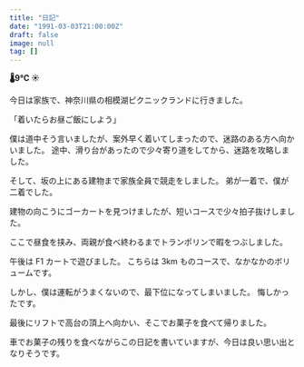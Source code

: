 ```yaml
---
title: "日記"
date: "1991-03-03T21:00:00Z"
draft: false
image: null
tag: []
---
```


__🌡9℃ ☀__

今日は家族で、神奈川県の相模湖ピクニックランドに行きました。

「着いたらお昼ご飯にしよう」

僕は道中そう言いましたが、案外早く着いてしまったので、迷路のある方へ向かいました。
途中、滑り台があったので少々寄り道をしてから、迷路を攻略しました。

そして、坂の上にある建物まで家族全員で競走をしました。
弟が一着で、僕が二着でした。

建物の向こうにゴーカートを見つけましたが、短いコースで少々拍子抜けしました。

ここで昼食を挟み、両親が食べ終わるまでトランポリンで暇をつぶしました。

午後は F1 カートで遊びました。
こちらは 3km ものコースで、なかなかのボリュームです。

しかし、僕は運転がうまくないので、最下位になってしまいました。
悔しかったです。

最後にリフトで高台の頂上へ向かい、そこでお菓子を食べて帰りました。

車でお菓子の残りを食べながらこの日記を書いていますが、今日は良い思い出となりそうです。
